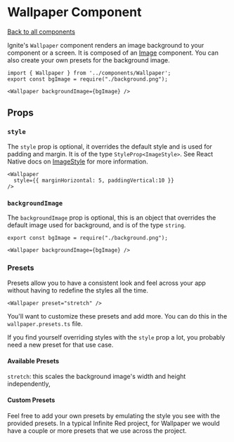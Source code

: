 # Wallpaper Component

[Back to all components](./Components.md)


Ignite's `Wallpaper` component renders an image background to your component or a screen. It is composed of an [Image](https://reactnative.dev/docs/image) component. You can also create your own presets for the background image.


```tsx
import { Wallpaper } from '../components/Wallpaper';
export const bgImage = require("./background.png");

<Wallpaper backgroundImage={bgImage} />
```

## Props

### `style`

The `style` prop is optional, it overrides the default style and is used for padding and margin. It is of the type `StyleProp<ImageStyle>`. See React Native docs on [ImageStyle](https://reactnative.dev/docs/image#style) for more information.

```tsx
<Wallpaper
  style={{ marginHorizontal: 5, paddingVertical:10 }}
/>
```

### `backgroundImage`

The `backgroundImage` prop is optional, this is an object that overrides the default image used for background, and is of the type `string`. 

```tsx
export const bgImage = require("./background.png");

<Wallpaper backgroundImage={bgImage} />
```

### Presets

Presets allow you to have a consistent look and feel across your app without having to redefine the styles all the time.

```tsx
<Wallpaper preset="stretch" />
```

You'll want to customize these presets and add more. You can do this in the `wallpaper.presets.ts` file.

If you find yourself overriding styles with the `style` prop a lot, you probably need a new preset for that use case.

#### Available Presets

`stretch`: this scales the background image's width and height independently, 

#### Custom Presets

Feel free to add your own presets by emulating the style you see with the provided presets. In a typical Infinite Red project, for Wallpaper we would have a couple or more presets that we use across the project.
